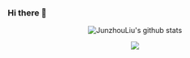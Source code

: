 ### Hi there 👋

<!--
**JunzhouLiu/JunzhouLiu** is a ✨ _special_ ✨ repository because its `README.md` (this file) appears on your GitHub profile.

Here are some ideas to get you started:

- 🔭 I’m currently working on ...
- 🌱 I’m currently learning Golang/Spring
- 👯 I’m looking to collaborate on ...
- 🤔 I’m looking for help with ...
- 💬 Ask me about ...
- 📫 How to reach me: ...
- 😄 Pronouns: ...
- ⚡ Fun fact: ...
-->

<div align="center"> 
  
![JunzhouLiu's github stats](https://github-readme-stats.junzhouliu.vercel.app/api?username=JunzhouLiu&show_icons=true)

<a href="https://github.com/JunzhouLiu/BILIBILI-HELPER">
  <img align="center" src="https://github-readme-stats.junzhouliu.vercel.app/api/pin/?username=JunzhouLiu&repo=BILIBILI-HELPER" />
</a>
</div>
